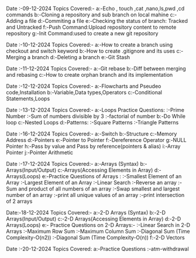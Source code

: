 Date :-09-12-2024 
Topics Covered:- 
a:-Echo , touch ,cat ,nano,ls,pwd ,cd commands
b:-Cloning a repository and sub branch on local mahine 
c:-Adding a file 
d:-Commiting a file 
e:-Checking the status of branch: Tracked and Untracked 
f:-Push Command:Upload repository content to remote repository 
g:-Init Command:used to create a new git repository

Date :-10-12-2024
Topics Covered:- 
a:-How to create a branch using checkout and switch keyword 
b:-How to create .gitignore and its uses 
c:-Merging a branch 
d:-Deleting a branch 
e:-Git Stash

Date :-11-12-2024
Topics Covered:-
a:-Git rebase 
b:-Diff between merging and rebasing 
c:-How to create orphan branch and its implementation

Date :-12-12-2024 
Topics Covered:-
a:-Flowcharts and Pseudeo code,Installation 
b:-Variable,Data types,Operators 
c:-Conditional Statements,Loops

Date :-13-12-2024
Topics Covered:- 
a:-Loops Practice Questions: 
  :-Prime Number 
  :-Sum of numbers divisible by 3 
  :-factorial of number 
b:-Do While loop 
c:-Nested Loops 
d:-Patterns: 
  :-Square Patterns 
  :-Triangle Patterns

Date :-16-12-2024
Topics Covered:- 
a:-Switch 
b:-Structure 
c:-Memory Address 
d:-Pointers 
e:-Pointer to Pointer 
f:-Dereference Operator 
g:-NULL Pointer 
h:-Pass by value and Pass by reference(pointers & alias) 
i:-Array Pointer 
j:-Pointer Arithmetic

Date :-17-12-2024 
Topics Covered:- 
a:-Arrays (Syntax) 
b:-Arrays(Input/Output) 
c:-Arrays(Accessing Elements in Array) 
d:-Arrays(Loops) 
e:-Practice Questions of Arrays : 
  :-Smallest Element of an Array 
  :-Largest Element of an Array 
  :-Linear Search 
  :-Reverse an array 
  :-Sum and product of all numbers of an array 
  :-Swap smallest and largest number of an array 
  :-print all unique values of an array 
  :-print intersection of 2 arrays

Date:-18-12-2024
Topics Covered:- 
a:-2-D Arrays (Syntax)
b:-2-D Arrays(Input/Output) 
c:-2-D Arrays(Accessing Elements in Array) 
d:-2-D Arrays(Loops) 
e:- Practice Questions on 2-D Arrays:- 
   :-Linear Search in 2-D Arrays 
   :-Maximum Row Sum 
   :-Maximum Column Sum 
   :-Diagonal Sum (Time Complexity-O(n2)) 
   :-Diagonal Sum (Time Complexity-O(n)) 
f:-2-D Vectors

Date :-20-12-2024
Topics Covered:
a:-Practice Questions
  :-atm-withdrawal
